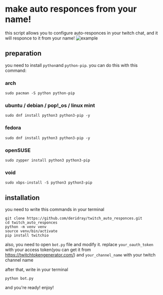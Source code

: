 # make auto responces from your name!
this script allows you to configure auto-responces in your twitch chat, and it will responce to it from your name!
![example](https://github.com/user-attachments/assets/d703c0a6-0a93-4287-a173-6297e055a9d4)
## preparation
you need to install `python`and `python-pip`. you can do this with this command:
### arch
```
sudo pacman -S python python-pip
```
### ubuntu / debian / pop!_os / linux mint
```
sudo dnf install python3 python3-pip -y
```
### fedora
```
sudo dnf install python3 python3-pip -y
```
### openSUSE
```
sudo zypper install python3 python3-pip
```
### void
```
sudo xbps-install -S python3 python3-pip
```
## installation
you need to write this commands in your terminal
```
git clone https://github.com/deridray/twitch_auto_responces.git
cd twitch_auto_responces
python -m venv venv
source venv/bin/activate
pip install twitchio
```
also,  you need to open `bot.py` file and modify it. replace `your_oauth_token` with your access token(you can get it from https://twitchtokengenerator.com/) and `your_channel_name` with your twitch channel name

after that, write in your terminal
```
python bot.py
```
and you're ready! enjoy!
